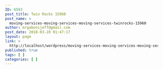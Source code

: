 ```yaml
---
ID: 6583
post_title: Twin Rocks 15960
post_name: >
  moving-services-moving-services-moving-services-twinrocks-15960
author: mrgabonijeff@gmail.com
post_date: 2018-03-28 01:47:17
layout: page
link: >
  http://localhost/wordpress/moving-services-moving-services-moving-services-twinrocks-15960/
published: true
tags: [ ]
categories: [ ]
---
```

